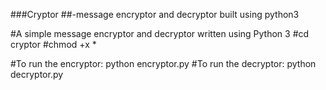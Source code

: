 ###Cryptor
##-message encryptor and decryptor built using python3

#A simple message encryptor and decryptor written using Python 3
#cd cryptor
#chmod +x *

#To run the encryptor:
         python encryptor.py
#To run the decryptor:
         python decryptor.py
